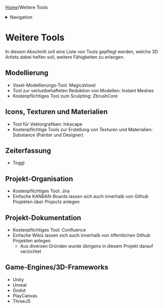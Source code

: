 [Home](../README.md)/Weitere Tools
<details>
<summary>Navigation</summary>

- [Veranstaltungsziele](./veranstaltungsziele.md)
- [Git Grundlagen](./git_grundlagen.md)
- [Blender Grundlagen](./blender_grundlagen.md)
- [Themengebiete](./themengebiete.md)
- [Liste zu modellierender Assets](./asset_liste.md)
</details>

# Weitere Tools

In diesem Abschnitt soll eine Liste von Tools gepflegt werden, welche 3D Artists dabei helfen soll, weitere Fähigkeiten zu erlangen.

## Modellierung
- Voxel-Modellierungs-Tool: MagicaVoxel
- Tool zur verlustbehafteten Reduktion von Modellen: Instant Meshes
- Kostenpflichtiges Tool zum Sculpting: ZbrushCore

## Icons, Texturen und Materialien
- Tool für Vektorgrafiken: Inkscape
- Kostenpflichtige Tools zur Erstellung von Texturen und Materialien: Substance (Painter  und Designer)

## Zeiterfassung
- Toggl

## Projekt-Organisation
- Kostenpflichtiges Tool: Jira
- Einfache KANBAN-Boards lassen sich auch innerhalb von Github Projekten über <i>Projects</i> anlegen

## Projekt-Dokumentation
- Kostenpflichtiges Tool: Confluence
- Einfache Wikis lassen sich auch innerhalb von öffentlichen Github Projekten anlegen
    - Aus diversen Gründen wurde übrigens in diesem Projekt darauf verzichtet

## Game-Engines/3D-Frameworks
- Unity
- Unreal
- Godot
- PlayCanvas
- ThreeJS
